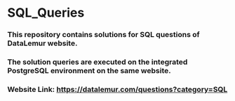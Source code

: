 # SQL_Queries
### This repository contains solutions for SQL questions of DataLemur website.

### The solution queries are executed on the integrated PostgreSQL environment on the same website.

### Website Link: https://datalemur.com/questions?category=SQL
